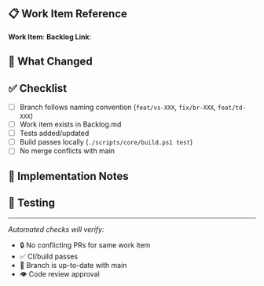 ## 📋 Work Item Reference
<!-- For VS/BR/TD items, use branch naming: feat/vs-XXX-description -->
**Work Item**: <!-- e.g., VS_003, BR_002, TD_009 -->
**Backlog Link**: <!-- Link to item in Docs/01-Active/Backlog.md -->

## 📝 What Changed
<!-- Brief summary of implementation -->

## ✅ Checklist
<!-- Check all that apply -->
- [ ] Branch follows naming convention (`feat/vs-XXX`, `fix/br-XXX`, `feat/td-XXX`)
- [ ] Work item exists in Backlog.md
- [ ] Tests added/updated
- [ ] Build passes locally (`./scripts/core/build.ps1 test`)
- [ ] No merge conflicts with main

## 🎯 Implementation Notes
<!-- Any decisions, trade-offs, or important context -->

## 🧪 Testing
<!-- How to verify this works -->

---
*Automated checks will verify:*
- 🔒 No conflicting PRs for same work item
- ✅ CI/build passes
- 🔄 Branch is up-to-date with main
- 👁️ Code review approval
